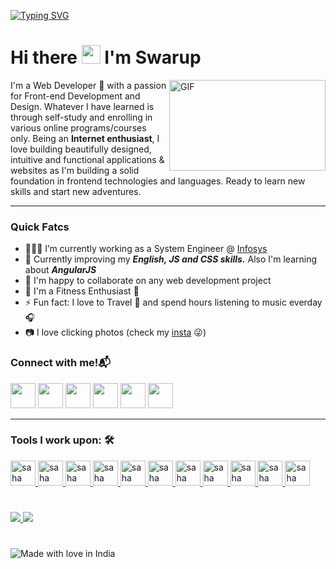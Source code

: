 [![Typing SVG](https://readme-typing-svg.herokuapp.com?font=joan&duration=2000&color=1F4690&lines=Welcome+to+Swarup's+Github+Profile)](https://git.io/typing-svg)

<h1 align="left">Hi there <img src="https://raw.githubusercontent.com/MartinHeinz/MartinHeinz/master/wave.gif" width="30px" height='30px'> I'm Swarup</h1>

<img align="right" height="145" width="250" alt="GIF" src="https://miro.medium.com/max/1360/1*IRGHmiGsa16stedQvIaZfw.gif"/>

I'm a Web Developer 🤖 with a passion for Front-end Development and Design. Whatever I have learned is through self-study and enrolling in various online programs/courses only. Being an <b>Internet enthusiast</b>, I love building beautifully designed, intuitive and functional applications & websites as I'm building a solid foundation in frontend technologies and languages. Ready to learn new skills and start new adventures.
***
### Quick Fatcs
- 👨🏽‍💻 I’m currently working as a System Engineer @ [Infosys](https://www.infosys.com/)
- 🌱 Currently improving my ***English, JS and CSS skills.*** Also I'm learning about ***AngularJS***
- 👯 I'm happy to collaborate on any web development project
- 🏃 I'm a Fitness Enthusiast 💪
- ⚡ Fun fact: I love to Travel 🌄 and spend hours listening to music everday 🎧
- 📷 I love clicking photos (check my [insta](https://www.instagram.com/ii_swarup/) 😜)


### Connect with me!📬
<a href="https://www.linkedin.com/in/swarup1996saha/"><img src="https://img.icons8.com/color/48/000000/linkedin.png" width="40" /></a>
<a href="https://github.com/swarup1996saha"><img src="https://img.icons8.com/color/48/000000/github--v1.png" width="40" /></a>
<a href="https://www.facebook.com/swarup.saha.37"><img src="https://img.icons8.com/color/48/000000/facebook.png" width="40" /></a>
<a href="https://twitter.com/swarupsaha27"><img src="https://img.icons8.com/color/48/000000/twitter.png" width="40" /></a>
<a href="https://www.instagram.com/ii_swarup/"><img src="https://img.icons8.com/color/48/000000/instagram-new.png" width="40" /></a>
<a href="https://t.me/swarup1996saha"><img src="https://img.icons8.com/fluent/48/000000/telegram-app.png" width="40" /></a>

---
### **Tools I work upon: 🛠** 
<p float="left">
  <a href="https://en.wikipedia.org/wiki/HTML">
<img alt="saha" src="https://devstickers.com/assets/img/pro/iqm9.png" width="40">
 </a>
   <a href="https://en.wikipedia.org/wiki/CCS3">
<img alt="saha" src="https://devstickers.com/assets/img/pro/8pnd.png" width="40">
  </a>
 <a href="https://en.wikipedia.org/wiki/JavaScript">
<img alt="saha" src="https://devstickers.com/assets/img/pro/i4eg.png" width="40">
  </a>
  <a href="https://getbootstrap.com/">
<img alt="saha" src="https://camo.githubusercontent.com/3523bd4e344ec5909336e3891b7511da62905e8953381f6fa69c11983e8fd9f6/68747470733a2f2f70726f66696c696e61746f722e7269736861762e6465762f736b696c6c732d6173736574732f626f6f7473747261702d706c61696e2e737667" width="40">
  </a>
 <a href="https://reactjs.org/">
<img alt="saha" src="https://devstickers.com/assets/img/pro/z392.png" width="40">
  </a>
   <a href="https://nodejs.org/en/">
<img alt="saha" src="https://devstickers.com/assets/img/pro/iuw5.png" width="40">
  </a>
   <a href="https://git-scm.com/">
<img alt="saha" src="https://devstickers.com/assets/img/pro/apiv.png" width="40">
  </a>
  <a href="https://code.visualstudio.com/">
<img alt="saha" src="https://devstickers.com/assets/img/pro/saxu.png" width="40">
  </a>
<a href="https://www.adobe.com/products/photoshop.html">
<img alt="saha" src="https://devstickers.com/assets/img/pro/k176.png" width="40">
  </a>
  <a href="https://www.python.org/">
<img alt="saha" src="https://camo.githubusercontent.com/d10e5aa8ba67f1eb109da4e98cd75adfa42df2e6019f8222cfa14c0088ac674d/68747470733a2f2f70726f66696c696e61746f722e7269736861762e6465762f736b696c6c732d6173736574732f707974686f6e2d6f726967696e616c2e737667" width="40">
  </a>
  <a href="https://www.mongodb.com/2">
<img alt="saha" src="https://camo.githubusercontent.com/e643754982a9dba595811285c08c4667f1062a17d9e7eca8dd16b43995bf372b/68747470733a2f2f70726f66696c696e61746f722e7269736861762e6465762f736b696c6c732d6173736574732f6d6f6e676f64622d6f726967696e616c2d776f72646d61726b2e737667" width="40">
  </a>
</p>

#

<p float="left">
<a align="left" href="https://github.com/swarup1996saha/HTML-Tutorial">
  <img  src="https://github-readme-stats.vercel.app/api/pin/?username=swarup1996saha&repo=HTML-Tutorial&theme=radical" />
</a>


<a align="left" href="https://github.com/swarup1996saha/responsive-websites">
  <img  src="https://github-readme-stats.vercel.app/api/pin/?username=swarup1996saha&repo=responsive-websites&theme=radical" />
</a>

</p>

#
<p align="center">
  
![Made with love in India](https://madewithlove.now.sh/in?heart=true&colorB=%234338dc&template=for-the-badge)

</p>

